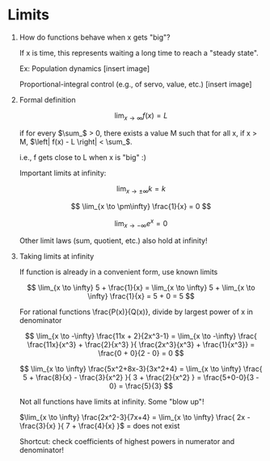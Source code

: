 # Limits

1. How do functions behave when x gets "big"?

    If x is time, this represents waiting a long time to reach a "steady state".

    Ex: Population dynamics
    [insert image] 

    Proportional-integral control (e.g., of servo, value, etc.)
    [insert image]

2. Formal definition

    $$
    \lim_{x \to \infty} f(x) = L
    $$
    
    if for every $\sum_$ > 0, there exists a value M such that for all x, if x > M, $\left| f(x) - L \right| < \sum_$.

    i.e., f gets close to L when x is "big" :)

    Important limits at infinity:

    $$
    \lim_{x \to \pm\infty} k = k
    $$

    $$
    \lim_{x \to \pm\infty} \frac{1}{x} = 0
    $$

    $$
    \lim_{x \to -\infty} e^x = 0
    $$

    Other limit laws (sum, quotient, etc.) also hold at infinity!

3. Taking limits at infinity

    If function is already in a convenient form, use known limits

    $$
    \lim_{x \to \infty} 5 + \frac{1}{x} = \lim_{x \to \infty} 5 + \lim_{x \to \infty} \frac{1}{x} = 5 + 0 = 5
    $$

    For rational functions \frac{P(x)}{Q(x)}, divide by largest power of x in denominator

    $$
    \lim_{x \to -\infty} \frac{11x + 2}{2x^3-1} = \lim_{x \to -\infty} \frac{ \frac{11x}{x^3} + \frac{2}{x^3} }{ \frac{2x^3}{x^3} + \frac{1}{x^3}} = \frac{0 + 0}{2 - 0} = 0
    $$

    $$
    \lim_{x \to \infty} \frac{5x^2+8x-3}{3x^2+4} = \lim_{x \to \infty} \frac{ 5 + \frac{8}{x} - \frac{3}{x^2} }{ 3 + \frac{2}{x^2} } = \frac{5+0-0}{3 - 0} = \frac{5}{3}
    $$

    Not all functions have limits at infinity. Some "blow up"!

    $\lim_{x \to \infty} \frac{2x^2-3}{7x+4} = \lim_{x \to \infty} \frac{ 2x - \frac{3}{x} }{ 7 + \frac{4}{x} }$ = does not exist

    Shortcut: check coefficients of highest powers in numerator and denominator!
    






